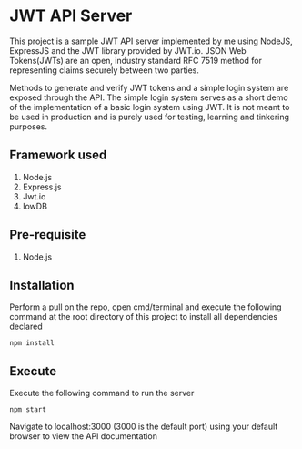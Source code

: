 # JWT API Server
This project is a sample JWT API server implemented by me using NodeJS, ExpressJS and the JWT library provided by JWT.io. JSON Web Tokens(JWTs) are an open, industry standard RFC 7519 method for representing claims securely between two parties.

Methods to generate and verify JWT tokens and a simple login system are exposed through the API. The simple login system serves as a short demo of the implementation of a basic login system using JWT. It is not meant to be used in production and is purely used for testing, learning and tinkering purposes.

## Framework used
1. Node.js
2. Express.js
3. Jwt.io
4. lowDB

## Pre-requisite
1. Node.js

## Installation
Perform a pull on the repo, open cmd/terminal and execute the following command at the root directory of this project to install all dependencies declared<br>
```
npm install
```

## Execute
Execute the following command to run the server<br>
```
npm start
```
Navigate to localhost:3000 (3000 is the default port) using your default browser to view the API documentation